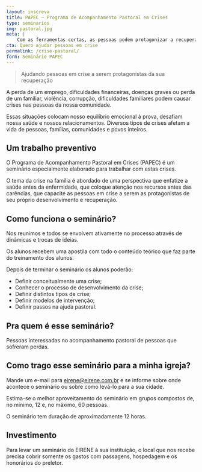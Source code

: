 ```yaml
---
layout: inscreva
title: PAPEC — Programa de Acompanhamento Pastoral em Crises
type: seminarios
img: pastoral.jpg
meta: |
    Com as ferramentas certas, as pessoas podem protagonizar a recuperação das crises das suas vidas.
cta: Quero ajudar pessoas em crise
permalink: /crise-pastoral/
form: Seminário PAPEC
---
```


> Ajudando pessoas em crise a serem protagonistas da sua recuperação

A perda de um emprego, dificuldades financeiras, doenças graves ou perda de um familiar, violência, corrupção, dificuldades familiares podem causar crises nas pessoas da nossa comunidade.

Essas situações colocam nosso equilíbrio emocional à prova, desafiam nossa saúde e nossos relacionamentos. Diversos tipos de crises afetam a vida de pessoas, famílias, comunidades e povos inteiros.

## Um trabalho preventivo

O Programa de Acompanhamento Pastoral em Crises (PAPEC) é um seminário especialmente elaborado para trabalhar com estas crises.

O tema da crise na família é abordado de uma perspectiva que enfatize a saúde antes da enfermidade, que coloque atenção nos recursos antes das carências, que capacite as pessoas em crise a serem as protagonistas de seu próprio desenvolvimento e recuperação.

## Como funciona o seminário?

Nos reunimos e todos se envolvem ativamente no processo através de dinâmicas e trocas de ideias.

Os alunos recebem uma apostila com todo o conteúdo teórico que faz parte do  treinamento dos alunos.

Depois de terminar o seminário os alunos poderão:

* Definir conceitualmente uma crise;
* Conhecer o processo de desenvolvimento da crise;
* Definir distintos tipos de crise;
* Definir modelos de intervenção;
* Definir passos na ajuda pastoral.

## Pra quem é esse seminário?

Pessoas interessadas no acompanhamento pastoral de pessoas que sofreram perdas.

## Como trago esse seminário para a minha igreja?

Mande um e-mail para eirene@eirene.com.br e se informe sobre onde acontece o seminário ou sobre como levá-lo para a sua cidade.

Estima-se o melhor aproveitamento do seminário em grupos compostos de, no mínimo, 12 e, no máximo, 60 pessoas.

O seminário tem duração de aproximadamente 12 horas.

## Investimento

Para levar um seminário do EIRENE à sua instituição, o local que nos recebe precisa cobrir somente os gastos com passagens, hospedagem e os honorários do preletor.
